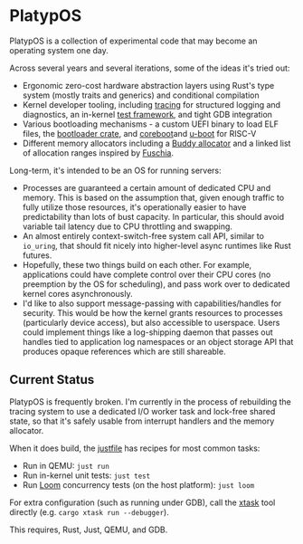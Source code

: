 # PlatypOS

PlatypOS is a collection of experimental code that may become an operating system one day.

Across several years and several iterations, some of the ideas it's tried out:

* Ergonomic zero-cost hardware abstraction layers using Rust's type system (mostly traits and generics) and conditional compilation
* Kernel developer tooling, including [tracing](https://github.com/tokio-rs/tracing) for structured logging and diagnostics, an in-kernel [test framework](./ktest),
  and tight GDB integration
* Various bootloading mechanisms - a custom UEFI binary to load ELF files, the [bootloader crate](https://github.com/rust-osdev/bootloader/),
  and [coreboot](https://www.coreboot.org/)and [u-boot](https://github.com/u-boot/u-boot) for RISC-V
* Different memory allocators including a [Buddy allocator](https://en.wikipedia.org/wiki/Buddy_memory_allocation) and a linked list of allocation ranges
  inspired by [Fuschia](https://cs.opensource.google/fuchsia/fuchsia/+/main:zircon/kernel/phys/lib/memalloc/include/lib/memalloc/pool.h).

Long-term, it's intended to be an OS for running servers:

* Processes are guaranteed a certain amount of dedicated CPU and memory. This is based on the assumption that, given enough traffic to fully utilize those resources,
  it's operationally easier to have predictability than lots of bust capacity. In particular, this should avoid variable tail latency due to CPU throttling and
  swapping.
* An almost entirely context-switch-free system call API, similar to `io_uring`, that should fit nicely into higher-level async runtimes like Rust futures.
* Hopefully, these two things build on each other. For example, applications could have complete control over their CPU cores (no preemption by the OS for scheduling),
  and pass work over to dedicated kernel cores asynchronously.
* I'd like to also support message-passing with capabilities/handles for security. This would be how the kernel grants resources to processes (particularly device access),
  but also accessible to userspace. Users could implement things like a log-shipping daemon that passes out handles tied to application log namespaces or an object
  storage API that produces opaque references which are still shareable.

## Current Status

PlatypOS is frequently broken. I'm currently in the process of rebuilding the tracing system to use a dedicated I/O worker task and lock-free shared state, so that it's safely
usable from interrupt handlers and the memory allocator.

When it does build, the [justfile](https://github.com/casey/just) has recipes for most common tasks:

* Run in QEMU: `just run`
* Run in-kernel unit tests: `just test`
* Run [Loom](https://github.com/tokio-rs/loom/) concurrency tests (on the host platform): `just loom`

For extra configuration (such as running under GDB), call the [xtask](https://github.com/matklad/cargo-xtask) tool directly (e.g. `cargo xtask run --debugger`).

This requires, Rust, Just, QEMU, and GDB.